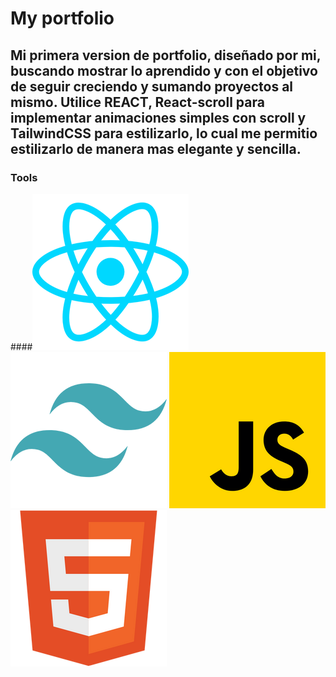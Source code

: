 # My portfolio


## Mi primera version de portfolio, diseñado por mi, buscando mostrar lo aprendido y con el objetivo de seguir creciendo y sumando proyectos al mismo. Utilice REACT, React-scroll para implementar animaciones simples con scroll y TailwindCSS para estilizarlo, lo cual me permitio estilizarlo de manera mas elegante y sencilla.


### Tools

####![](https://github.com/FacuBenitez/portfolio/blob/main/src/assets/react.png) ![](https://github.com/FacuBenitez/portfolio/blob/main/src/assets/tailwind.png) ![](https://github.com/FacuBenitez/portfolio/blob/main/src/assets/javascript.png) ![](https://github.com/FacuBenitez/portfolio/blob/main/src/assets/html.png)

